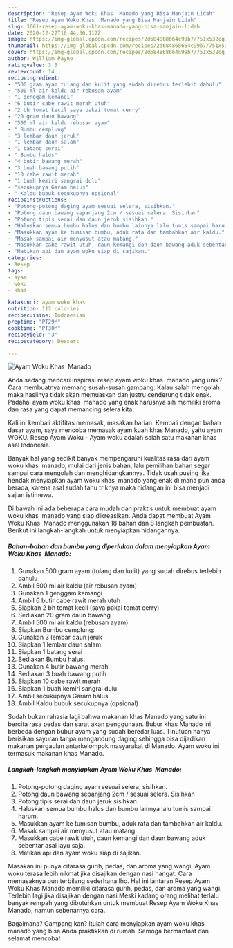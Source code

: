 ```yaml
---
description: "Resep Ayam Woku Khas  Manado yang Bisa Manjain Lidah"
title: "Resep Ayam Woku Khas  Manado yang Bisa Manjain Lidah"
slug: 3661-resep-ayam-woku-khas-manado-yang-bisa-manjain-lidah
date: 2020-12-22T16:44:36.117Z
image: https://img-global.cpcdn.com/recipes/2d684868664c99b7/751x532cq70/ayam-woku-khas-manado-foto-resep-utama.jpg
thumbnail: https://img-global.cpcdn.com/recipes/2d684868664c99b7/751x532cq70/ayam-woku-khas-manado-foto-resep-utama.jpg
cover: https://img-global.cpcdn.com/recipes/2d684868664c99b7/751x532cq70/ayam-woku-khas-manado-foto-resep-utama.jpg
author: William Payne
ratingvalue: 3.3
reviewcount: 14
recipeingredient:
- "500 gram ayam tulang dan kulit yang sudah direbus terlebih dahulu"
- "500 ml air kaldu air rebusan ayam"
- "1 genggam kemangi"
- "6 butir cabe rawit merah utuh"
- "2 bh tomat kecil saya pakai tomat cerry"
- "20 gram daun bawang"
- "500 ml air kaldu rebusan ayam"
- " Bumbu cemplung"
- "3 lembar daun jeruk"
- "1 lembar daun salam"
- "1 batang serai"
- " Bumbu halus"
- "4 butir bawang merah"
- "3 buah bawang putih"
- "10 cabe rawit merah"
- "1 buah kemiri sangrai dulu"
- "secukupnya Garam halus"
- " Kaldu bubuk secukupnya opsional"
recipeinstructions:
- "Potong-potong daging ayam sesuai selera, sisihkan."
- "Potong daun bawang sepanjang 2cm / sesuai selera. Sisihkan"
- "Potong tipis serai dan daun jeruk sisihkan."
- "Haluskan semua bumbu halus dan bumbu lainnya lalu tumis sampai harum."
- "Masukkan ayam ke tumisan bumbu, aduk rata dan tambahkan air kaldu."
- "Masak sampai air menyusut atau matang."
- "Masukkan cabe rawit utuh, daun kemangi dan daun bawang aduk sebentar asal layu saja."
- "Matikan api dan ayam woku siap di sajikan."
categories:
- Resep
tags:
- ayam
- woku
- khas

katakunci: ayam woku khas 
nutrition: 112 calories
recipecuisine: Indonesian
preptime: "PT29M"
cooktime: "PT30M"
recipeyield: "3"
recipecategory: Dessert

---
```



![Ayam Woku Khas  Manado](https://img-global.cpcdn.com/recipes/2d684868664c99b7/751x532cq70/ayam-woku-khas-manado-foto-resep-utama.jpg)

Anda sedang mencari inspirasi resep ayam woku khas  manado yang unik? Cara membuatnya memang susah-susah gampang. Kalau salah mengolah maka hasilnya tidak akan memuaskan dan justru cenderung tidak enak. Padahal ayam woku khas  manado yang enak harusnya sih memiliki aroma dan rasa yang dapat memancing selera kita.

Kali ini kembali aktifitas memasak, masakan harian. Kembali dengan bahan dasar ayam, saya mencoba memasak ayam kuah khas Manado, yaitu ayam WOKU. Resep Ayam Woku - Ayam woku adalah salah satu makanan khas asal Indonesia.

Banyak hal yang sedikit banyak mempengaruhi kualitas rasa dari ayam woku khas  manado, mulai dari jenis bahan, lalu pemilihan bahan segar sampai cara mengolah dan menghidangkannya. Tidak usah pusing jika hendak menyiapkan ayam woku khas  manado yang enak di mana pun anda berada, karena asal sudah tahu triknya maka hidangan ini bisa menjadi sajian istimewa.


Di bawah ini ada beberapa cara mudah dan praktis untuk membuat ayam woku khas  manado yang siap dikreasikan. Anda dapat membuat Ayam Woku Khas  Manado menggunakan 18 bahan dan 8 langkah pembuatan. Berikut ini langkah-langkah untuk menyiapkan hidangannya.

<!--inarticleads1-->

##### Bahan-bahan dan bumbu yang diperlukan dalam menyiapkan Ayam Woku Khas  Manado:

1. Gunakan 500 gram ayam (tulang dan kulit) yang sudah direbus terlebih dahulu
1. Ambil 500 ml air kaldu (air rebusan ayam)
1. Gunakan 1 genggam kemangi
1. Ambil 6 butir cabe rawit merah utuh
1. Siapkan 2 bh tomat kecil (saya pakai tomat cerry)
1. Sediakan 20 gram daun bawang
1. Ambil 500 ml air kaldu (rebusan ayam)
1. Siapkan  Bumbu cemplung:
1. Gunakan 3 lembar daun jeruk
1. Siapkan 1 lembar daun salam
1. Siapkan 1 batang serai
1. Sediakan  Bumbu halus:
1. Gunakan 4 butir bawang merah
1. Sediakan 3 buah bawang putih
1. Siapkan 10 cabe rawit merah
1. Siapkan 1 buah kemiri sangrai dulu
1. Ambil secukupnya Garam halus
1. Ambil  Kaldu bubuk secukupnya (opsional)


Sudah bukan rahasia lagi bahwa makanan khas Manado yang satu ini bercita rasa pedas dan sarat akan penggunaan. Bubur khas Manado ini berbeda dengan bubur ayam yang sudah beredar luas. Tinutuan hanya berisikan sayuran tanpa mengandung daging sehingga bisa dijadikan makanan pergaulan antarkelompok masyarakat di Manado. Ayam woku ini termasuk makanan khas Manado. 

<!--inarticleads2-->

##### Langkah-langkah menyiapkan Ayam Woku Khas  Manado:

1. Potong-potong daging ayam sesuai selera, sisihkan.
1. Potong daun bawang sepanjang 2cm / sesuai selera. Sisihkan
1. Potong tipis serai dan daun jeruk sisihkan.
1. Haluskan semua bumbu halus dan bumbu lainnya lalu tumis sampai harum.
1. Masukkan ayam ke tumisan bumbu, aduk rata dan tambahkan air kaldu.
1. Masak sampai air menyusut atau matang.
1. Masukkan cabe rawit utuh, daun kemangi dan daun bawang aduk sebentar asal layu saja.
1. Matikan api dan ayam woku siap di sajikan.


Masakan ini punya citarasa gurih, pedas, dan aroma yang wangi. Ayam woku terasa lebih nikmat jika disajikan dengan nasi hangat. Cara memasaknya pun terbilang sederhana lho. Hal ini lantaran Resep Ayam Woku Khas Manado memiliki citarasa gurih, pedas, dan aroma yang wangi. Terlebih lagi jika disajikan dengan nasi Meski kadang orang melihat terlalu banyak rempah yang dibutuhkan untuk membuat Resep Ayam Woku Khas Manado, namun sebenarnya cara. 

Bagaimana? Gampang kan? Itulah cara menyiapkan ayam woku khas  manado yang bisa Anda praktikkan di rumah. Semoga bermanfaat dan selamat mencoba!
